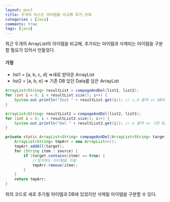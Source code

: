 ```yaml
---
layout: post
title: 두개의 리스트 아이템을 비교해 추가,삭제
categories : [Java]
comments: true
tags: [java]
---
```


최근 두개의 ArrayList의 아이템을 비교해, 추가되는 아이템과 삭제되는 아이템을 구분할 필요가 있어서 만들었다.

#### 가정
* list1 = [a, b, c, d] =>새로 받아온 ArrayList
* list2 = [a, b, e] => 기존 DB 있던 Data를 담은 ArrayList

~~~java
ArrayList<String> resultList = compageAndDel(list1, list2);
for (int i = 0; i < resultList.size(); i++) {
    System.out.println("Inst " + resultList.get(i)); // c,d 출력 => DB에 없던, 새롭게 추가될 데이터
}

ArrayList<String> resultList2 = compageAndDel(list2, list1);
for (int i = 0; i < resultList2.size(); i++) {
    System.out.println("Del " + resultList2.get(i)); // e 출력 => 기존 DB에 있었지만 삭제된 데이터
}

private static ArrayList<String> compageAndDel(ArrayList<String> target, ArrayList<String> source) {
    ArrayList<String> tmpArr = new ArrayList<>();
    tmpArr.addAll(target);
    for (String item : source) {
        if (target.contains(item) == true) {
            //일치하는 아이템을 지움
            tmpArr.remove(item);
        }
    }
    return tmpArr;
}

~~~
위의 코드로 새로 추가될 아이템과 DB에 있었지만 삭제될 아이템을 구분할 수 있다.


